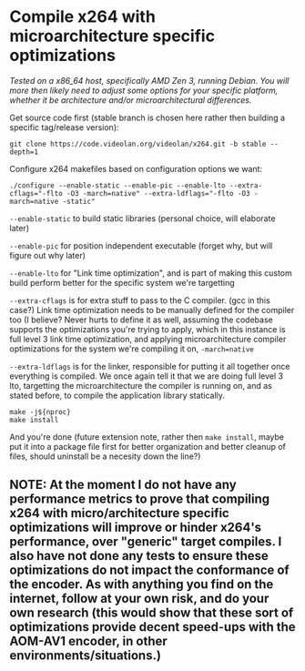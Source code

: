 # Compile x264 with microarchitecture specific optimizations
*Tested on a x86_64 host, specifically AMD Zen 3, running Debian. You will more then likely need to adjust some options for your specific platform, whether it be architecture and/or microarchitectural differences.*

Get source code first (stable branch is chosen here rather then building a specific tag/release version):
```
git clone https://code.videolan.org/videolan/x264.git -b stable --depth=1
```
Configure x264 makefiles based on configuration options we want:
```
./configure --enable-static --enable-pic --enable-lto --extra-cflags="-flto -O3 -march=native" --extra-ldflags="-flto -O3 -march=native -static"
```
```--enable-static``` to build static libraries (personal choice, will elaborate later)

```--enable-pic``` for position independent executable (forget why, but will figure out why later)

```--enable-lto``` for "Link time optimization", and is part of making this custom build perform better for the specific system we're targetting

```--extra-cflags``` is for extra stuff to pass to the C compiler. (gcc in this case?) Link time optimization needs to be manually defined for the compiler too (I believe? Never hurts to define it as well, assuming the codebase supports the optimizations you're trying to apply, which in this instance is full level 3 link time optimization, and applying microarchitecture compiler optimizations for the system we're compiling it on, ```-march=native```

```--extra-ldflags``` is for the linker, responsible for putting it all together once everything is compiled. We once again tell it that we are doing full level 3 lto, targetting the microarchitecture the compiler is running on, and as stated before, to compile the application library statically.

```
make -j${nproc}
make install
```

And you're done (future extension note, rather then ```make install```, maybe put it into a package file first for better organization and better cleanup of files, should uninstall be a necesity down the line?)

## NOTE: At the moment I do not have any performance metrics to prove that compiling x264 with micro/architecture specific optimizations will improve or hinder x264's performance, over "generic" target compiles. I also have not done any tests to ensure these optimizations do not impact the conformance of the encoder. As with anything you find on the internet, follow at your own risk, and do your own research (this would show that these sort of optimizations provide decent speed-ups with the AOM-AV1 encoder, in other environments/situations.)